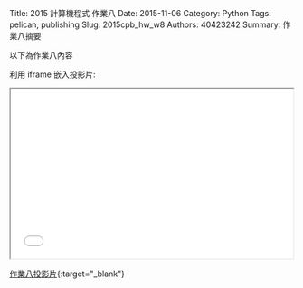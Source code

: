 Title: 2015 計算機程式 作業八
Date: 2015-11-06
Category: Python
Tags: pelican, publishing
Slug: 2015cpb_hw_w8
Authors: 40423242
Summary: 作業八摘要

以下為作業八內容

利用 iframe 嵌入投影片:

<iframe src="40423242_cp_w8_p.html" width="500" height="300"></iframe>

[作業八投影片](40423242_cp_w8_p.html){:target="_blank"}
